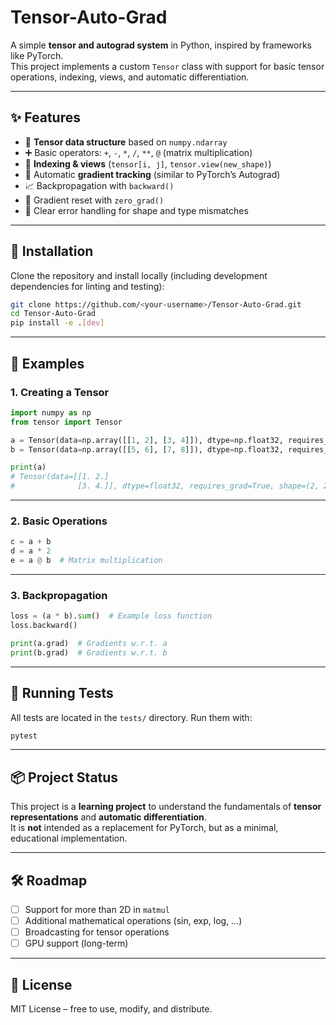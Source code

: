 # Tensor-Auto-Grad

A simple **tensor and autograd system** in Python, inspired by frameworks like PyTorch.  
This project implements a custom `Tensor` class with support for basic tensor operations, indexing, views, and automatic differentiation.

---

## ✨ Features

- 🧮 **Tensor data structure** based on `numpy.ndarray`  
- ➕ Basic operators: `+`, `-`, `*`, `/`, `**`, `@` (matrix multiplication)  
- 🔄 **Indexing & views** (`tensor[i, j]`, `tensor.view(new_shape)`)  
- 🧩 Automatic **gradient tracking** (similar to PyTorch’s Autograd)  
- 📈 Backpropagation with `backward()`  
- 🧹 Gradient reset with `zero_grad()`  
- 🎯 Clear error handling for shape and type mismatches  

---

## 🚀 Installation

Clone the repository and install locally (including development dependencies for linting and testing):

```bash
git clone https://github.com/<your-username>/Tensor-Auto-Grad.git
cd Tensor-Auto-Grad
pip install -e .[dev]
```

---

## 📝 Examples

### 1. Creating a Tensor
```python
import numpy as np
from tensor import Tensor

a = Tensor(data=np.array([[1, 2], [3, 4]]), dtype=np.float32, requires_grad=True, shape=(2, 2))
b = Tensor(data=np.array([[5, 6], [7, 8]]), dtype=np.float32, requires_grad=True, shape=(2, 2))

print(a)
# Tensor(data=[[1. 2.]
#              [3. 4.]], dtype=float32, requires_grad=True, shape=(2, 2))
```

---

### 2. Basic Operations
```python
c = a + b
d = a * 2
e = a @ b  # Matrix multiplication
```

---

### 3. Backpropagation
```python
loss = (a * b).sum()  # Example loss function
loss.backward()

print(a.grad)  # Gradients w.r.t. a
print(b.grad)  # Gradients w.r.t. b
```

---

## 🧪 Running Tests

All tests are located in the `tests/` directory. Run them with:

```bash
pytest
```

---

## 📦 Project Status

This project is a **learning project** to understand the fundamentals of **tensor representations** and **automatic differentiation**.  
It is **not** intended as a replacement for PyTorch, but as a minimal, educational implementation.

---

## 🛠 Roadmap

- [ ] Support for more than 2D in `matmul`  
- [ ] Additional mathematical operations (sin, exp, log, …)  
- [ ] Broadcasting for tensor operations  
- [ ] GPU support (long-term)  

---

## 📄 License

MIT License – free to use, modify, and distribute.